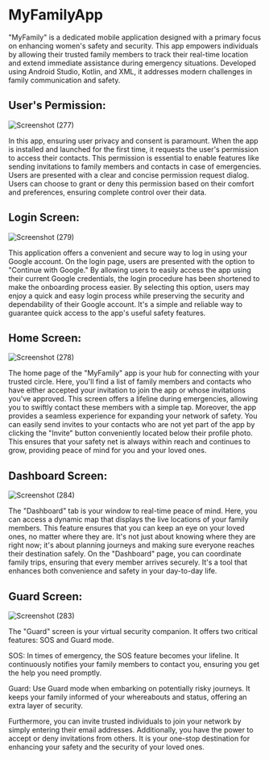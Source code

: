 # MyFamilyApp
"MyFamily" is a dedicated mobile application designed with a primary focus on enhancing women's safety and security. This app empowers individuals by allowing their trusted family members to track their real-time location and extend immediate assistance during emergency situations. Developed using Android Studio, Kotlin, and XML, it addresses modern challenges in family communication and safety.


## User's Permission:



![Screenshot (277)](https://github.com/shreyakhapekar24/MyFamilyApp/assets/97623859/1fedb0cf-0b89-4d0b-9e72-83770b9f7624)




In this app, ensuring user privacy and consent is paramount. When the app is installed and launched for the first time, it requests the user's permission to access their contacts. This permission is essential to enable features like sending invitations to family members and contacts in case of emergencies. Users are presented with a clear and concise permission request dialog. Users can choose to grant or deny this permission based on their comfort and preferences, ensuring complete control over their data.


## Login Screen: 




![Screenshot (279)](https://github.com/shreyakhapekar24/MyFamilyApp/assets/97623859/dc8da91d-2297-437c-82cd-15a076fbf856)

This application offers a convenient and secure way to log in using your Google account. On the login page, users are presented with the option to "Continue with Google." By allowing users to easily access the app using their current Google credentials, the login procedure has been shortened to make the onboarding process easier. By selecting this option, users may enjoy a quick and easy login process while preserving the security and dependability of their Google account. It's a simple and reliable way to guarantee quick access to the app's useful safety features.



## Home Screen:




![Screenshot (278)](https://github.com/shreyakhapekar24/MyFamilyApp/assets/97623859/538c04f6-0371-4818-8f42-c12fd983557f)

The home page of the "MyFamily" app is your hub for connecting with your trusted circle. Here, you'll find a list of family members and contacts who have either accepted your invitation to join the app or whose invitations you've approved. This screen offers a lifeline during emergencies, allowing you to swiftly contact these members with a simple tap. Moreover, the app provides a seamless experience for expanding your network of safety. You can easily send invites to your contacts who are not yet part of the app by clicking the "Invite" button conveniently located below their profile photo. This ensures that your safety net is always within reach and continues to grow, providing peace of mind for you and your loved ones.




## Dashboard Screen:




![Screenshot (284)](https://github.com/shreyakhapekar24/MyFamilyApp/assets/97623859/21194059-a627-4f33-87a6-99e91586d5aa)

The "Dashboard" tab is your window to real-time peace of mind. Here, you can access a dynamic map that displays the live locations of your family members. This feature ensures that you can keep an eye on your loved ones, no matter where they are.
It's not just about knowing where they are right now; it's about planning journeys and making sure everyone reaches their destination safely.  On the "Dashboard" page, you can coordinate family trips, ensuring that every member arrives securely. It's a tool that enhances both convenience and safety in your day-to-day life.




## Guard Screen:




![Screenshot (283)](https://github.com/shreyakhapekar24/MyFamilyApp/assets/97623859/3a5889b7-9fbd-4a68-a4cb-f5768da51c4c)

The "Guard" screen  is your virtual security companion. It offers two critical features: SOS and Guard mode.

SOS: In times of emergency, the SOS feature becomes your lifeline. It continuously notifies your family members to contact you, ensuring you get the help you need promptly.

Guard: Use Guard mode when embarking on potentially risky journeys. It keeps your family informed of your whereabouts and status, offering an extra layer of security.

Furthermore, you can invite trusted individuals to join your network by simply entering their email addresses. Additionally, you have the power to accept or deny invitations from others. It is your one-stop destination for enhancing your safety and the security of your loved ones.
